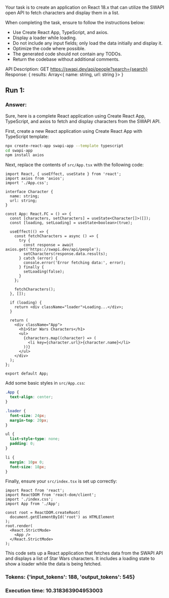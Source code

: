Your task is to create an application on React 18.x that can utilize the SWAPI open API to fetch characters and display them in a list.

When completing the task, ensure to follow the instructions below:
- Use Create React App, TypeScript, and axios.
- Display a loader while loading.
- Do not include any input fields; only load the data initially and display it.
- Optimize the code where possible.
- The generated code should not contain any TODOs.
- Return the codebase without additional comments.

API Description:
GET https://swapi.dev/api/people?search={search}
Response:
{ results: Array<{ name: string, url: string }> }

## Run 1:
### Answer:
Sure, here is a complete React application using Create React App, TypeScript, and axios to fetch and display characters from the SWAPI API.

First, create a new React application using Create React App with TypeScript template:

```sh
npx create-react-app swapi-app --template typescript
cd swapi-app
npm install axios
```

Next, replace the contents of `src/App.tsx` with the following code:

```tsx
import React, { useEffect, useState } from 'react';
import axios from 'axios';
import './App.css';

interface Character {
  name: string;
  url: string;
}

const App: React.FC = () => {
  const [characters, setCharacters] = useState<Character[]>([]);
  const [loading, setLoading] = useState<boolean>(true);

  useEffect(() => {
    const fetchCharacters = async () => {
      try {
        const response = await axios.get('https://swapi.dev/api/people');
        setCharacters(response.data.results);
      } catch (error) {
        console.error('Error fetching data:', error);
      } finally {
        setLoading(false);
      }
    };

    fetchCharacters();
  }, []);

  if (loading) {
    return <div className="loader">Loading...</div>;
  }

  return (
    <div className="App">
      <h1>Star Wars Characters</h1>
      <ul>
        {characters.map((character) => (
          <li key={character.url}>{character.name}</li>
        ))}
      </ul>
    </div>
  );
};

export default App;
```

Add some basic styles in `src/App.css`:

```css
.App {
  text-align: center;
}

.loader {
  font-size: 24px;
  margin-top: 20px;
}

ul {
  list-style-type: none;
  padding: 0;
}

li {
  margin: 10px 0;
  font-size: 18px;
}
```

Finally, ensure your `src/index.tsx` is set up correctly:

```tsx
import React from 'react';
import ReactDOM from 'react-dom/client';
import './index.css';
import App from './App';

const root = ReactDOM.createRoot(
  document.getElementById('root') as HTMLElement
);
root.render(
  <React.StrictMode>
    <App />
  </React.StrictMode>
);
```

This code sets up a React application that fetches data from the SWAPI API and displays a list of Star Wars characters. It includes a loading state to show a loader while the data is being fetched.

### Tokens: {'input_tokens': 188, 'output_tokens': 545}
### Execution time: 10.318363904953003
